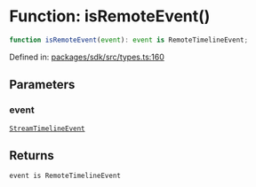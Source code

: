 # Function: isRemoteEvent()

```ts
function isRemoteEvent(event): event is RemoteTimelineEvent;
```

Defined in: [packages/sdk/src/types.ts:160](https://github.com/towns-protocol/towns/blob/0db1fd0ac7258e8db8cedfb6183e8eade8284fa1/packages/sdk/src/types.ts#L160)

## Parameters

### event

[`StreamTimelineEvent`](../interfaces/StreamTimelineEvent.md)

## Returns

`event is RemoteTimelineEvent`
